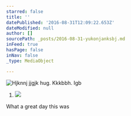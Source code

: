 ```yaml
---
starred: false
title: ''
datePublished: '2016-08-31T12:09:22.653Z'
dateModified: null
author: []
sourcePath: _posts/2016-08-31-yukonjanksbj.md
inFeed: true
hasPage: false
inNav: false
_type: MediaObject

---
```

![Hjknnj jjgjk hug. Kkkbbh.   Igb](https://the-grid-user-content.s3-us-west-2.amazonaws.com/3a4da85b-0a82-433d-a51c-c3abe89f4b0a.jpg)

1. ![](https://the-grid-user-content.s3-us-west-2.amazonaws.com/eac50765-d4fd-4339-b410-b2f5ba9a637f.jpg)

What a great day this was